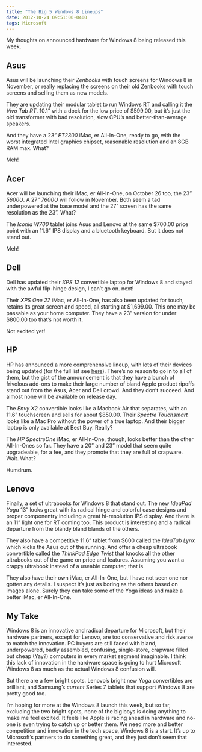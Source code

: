 ```yaml
---
title: "The Big 5 Windows 8 Lineups"
date: 2012-10-24 09:51:00-0400
tags: Microsoft
---
```


My thoughts on announced hardware for Windows 8 being released this week.

## Asus

Asus will be launching their *Zenbooks* with touch screens for Windows 8 in November, or really replacing the screens on their old Zenbooks with touch screens and selling them as new models.

They are updating their modular tablet to run Windows RT and calling it the *Vivo Tab RT*. 10.1” with a dock for the low price of $599.00, but it’s just the old transformer with bad resolution, slow CPU’s and better-than-average speakers.

And they have a 23” *ET2300* iMac, er All-In-One, ready to go, with the worst integrated Intel graphics chipset, reasonable resolution and an 8GB RAM max. What?

Meh!

## Acer

Acer will be launching their iMac, er All-In-One, on October 26 too, the 23” *5600U*. A 27” *7600U* will follow in November. Both seem a tad underpowered at the base model and the 27” screen has the same resolution as the 23”. What?

The *Iconia W700* tablet joins Asus and Lenovo at the same $700.00 price point with an 11.6” IPS display and a bluetooth keyboard. But it does not stand out.

Meh!

## Dell

Dell has updated their *XPS 12* convertible laptop for Windows 8 and stayed with the awful flip-hinge design, I can’t go on. next!

Their *XPS One 27* iMac, er All-In-One, has also been updated for touch, retains its great screen and speed, all starting at $1,699.00. This one may be passable as your home computer. They have a 23” version for under $800.00 too that’s not worth it.

Not excited yet!

## HP

HP has announced a more comprehensive lineup, with lots of their devices being updated (for the full list see [here](http://www.hp.com/hpinfo/newsroom/press/2012/121024a.html)). There’s no reason to go in to all of them, but the gist of the announcement is that they have a bunch of frivolous add-ons to make their large number of bland Apple product ripoffs stand out from the Asus, Acer and Dell crowd. And they don’t succeed. And almost none will be available on release day.

The *Envy X2* convertible looks like a Macbook Air that separates, with an 11.6” touchscreen and sells for about $850.00. Their *Spectre Touchsmart* looks like a Mac Pro without the power of a true laptop. And their bigger laptop is only available at Best Buy. Really?

The *HP SpectreOne* iMac, er All-In-One, though, looks better than the other All-In-Ones so far. They have a 20” and 23” model that seem quite upgradeable, for a fee, and they promote that they are full of crapware. Wait. What?

Humdrum.

## Lenovo

Finally, a set of ultrabooks for Windows 8 that stand out. The new *IdeaPad Yoga* 13” looks great with its radical hinge and colorful case designs and proper componentry including a great hi-resolution IPS display. And there is an 11” light one for RT coming too. This product is interesting and a radical departure from the blandy bland blands of the others.

They also have a competitive 11.6” tablet from $600 called the *IdeaTab Lynx* which kicks the Asus out of the running. And offer a cheap ultrabook convertible called the *ThinkPad Edge Twist* that knocks all the other ultrabooks out of the game on price and features. Assuming you want a crappy ultrabook instead of a useable computer, that is.

They also have their own iMac, er All-In-One, but I have not seen one nor gotten any details. I suspect it’s just as boring as the others based on images alone. Surely they can take some of the Yoga ideas and make a better iMac, er All-In-One.

## My Take

Windows 8 is an innovative and radical departure for Microsoft, but their hardware partners, except for Lenovo, are too conservative and risk averse to match the innovation. PC buyers are still faced with bland, underpowered, badly assembled, confusing, single-store, crapware filled but cheap (Yay?) computers in every market segment imaginable. I think this lack of innovation in the hardware space is going to hurt Microsoft Windows 8 as much as the actual Windows 8 confusion will.

But there are a few bright spots. Lenovo’s bright new Yoga convertibles are brilliant, and Samsung’s *current* Series 7 tablets that support Windows 8 are pretty good too.

I’m hoping for more at the Windows 8 launch this week, but so far, excluding the two bright spots, none of the big boys is doing anything to make me feel excited. It feels like Apple is racing ahead in hardware and no-one is even trying to catch up or better them. We need more and better competition and innovation in the tech space, Windows 8 is a start. It’s up to Microsoft’s partners to do something great, and they just don’t seem that interested.

